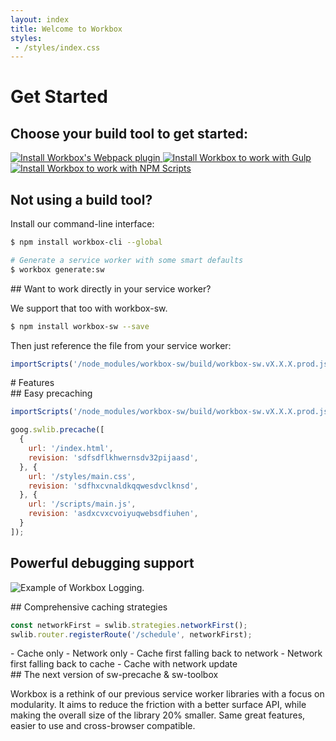 ```yaml
---
layout: index
title: Welcome to Workbox
styles:
 - /styles/index.css
---
```

<div class="index__install-section" markdown="1">

<div class="content-sizing" markdown="1">

# Get Started

## Choose your build tool to get started:

<div class="index__install-options">
  <a href="./get-started/webpack" class="index__install-option index__install-webpack">
    <img src="/images/third_party/webpack-logo.svg" alt="Install Workbox's Webpack plugin" />
  </a>

  <a href="./get-started/gulp" class="index__install-option index__install-gulp">
    <img src="/images/third_party/gulp-logo.svg" alt="Install Workbox to work with Gulp" />
  </a>

  <a href="./get-started/npm-script" class="index__install-option index__install-npm">
    <img src="/images/third_party/npm-logo.svg" alt="Install Workbox to work with NPM Scripts" />
  </a>
</div>

## Not using a build tool?

Install our command-line interface:

</div>

```bash
$ npm install workbox-cli --global

# Generate a service worker with some smart defaults
$ workbox generate:sw
```

<div class="content-sizing" markdown="1">
## Want to work directly in your service worker?

We support that too with workbox-sw.
</div>

```bash
$ npm install workbox-sw --save
```

<div class="content-sizing" markdown="1">
Then just reference the file from your service worker:
</div>

```javascript
importScripts('/node_modules/workbox-sw/build/workbox-sw.vX.X.X.prod.js');
```

</div>

<div class="content-sizing content-padding" markdown="1">
# Features

<div class="index__features" markdown="1">
<div class="index__features-left-section" markdown="1">
## Easy precaching

```javascript
importScripts('/node_modules/workbox-sw/build/workbox-sw.vX.X.X.prod.js');

goog.swlib.precache([
  {
    url: '/index.html',
    revision: 'sdfsdflkhwernsdv32pijaasd',
  }, {
    url: '/styles/main.css',
    revision: 'sdfhxcvnaldkqqwesdvclknsd',
  }, {
    url: '/scripts/main.js',
    revision: 'asdxcvxcvoiyuqwebsdfiuhen',
  }
]);
```

## Powerful debugging support
![Example of Workbox Logging.](/images/workbox-logging.png)

</div>

<div class="index__features-right-section" markdown="1">
## Comprehensive caching strategies

```javascript
const networkFirst = swlib.strategies.networkFirst();
swlib.router.registerRoute('/schedule', networkFirst);
```

<div class="index_strategy-list" markdown="1">
- Cache only
- Network only
- Cache first falling back to network
- Network first falling back to cache
- Cache with network update
</div>
## The next version of sw-precache & sw-toolbox

Workbox is a rethink of our previous service worker libraries with a focus
on modularity. It aims to reduce the friction with a better surface API,
while making the overall size of the library 20% smaller. Same great features,
easier to use and cross-browser compatible.

</div>
</div>
</div>
